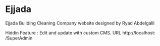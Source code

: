 # Ejjada
Ejjada Building Cleaning Company website designed by Ryad Abdelgalil

Hiddin Feature :
Edit and update with custom CMS.
URL       http://localhost:     /SuperAdmin


